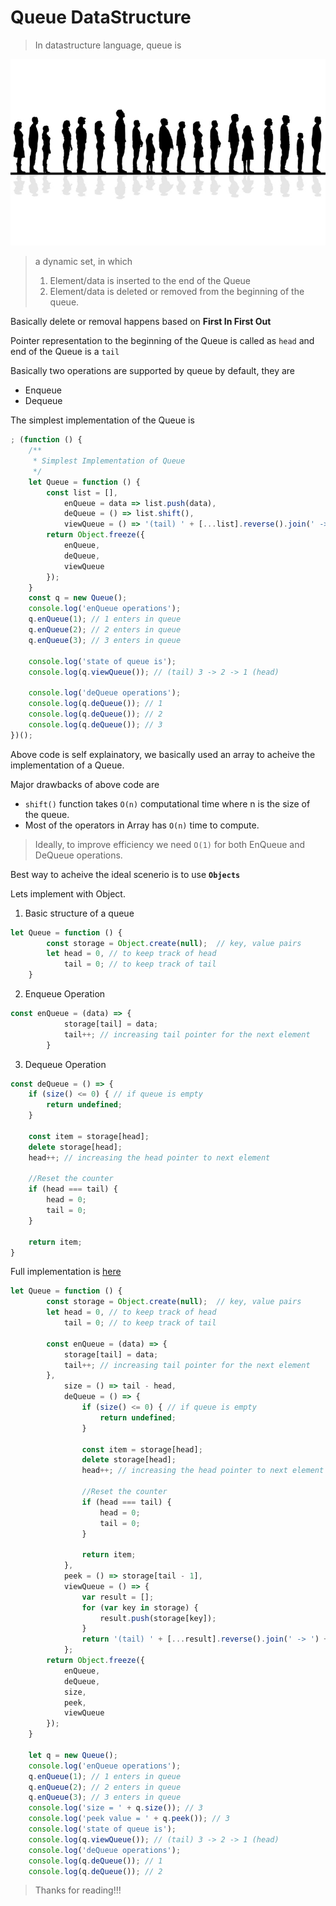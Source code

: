 # Queue DataStructure #

> In datastructure language, queue is

![Queue Figure](https://raw.githubusercontent.com/mohanramphp/understanding-datastructures-in-javascript/master/queue/images/queue.jpg)

> a dynamic set, in which  
>    
> 1. Element/data is inserted to the end of the Queue
> 2. Element/data is deleted or removed from the beginning of the queue.

Basically delete or removal happens based on **First In First Out**

Pointer representation to the beginning of the Queue is called as ```head``` and end of the Queue is a ```tail```

Basically two operations are supported by queue by default, they are 
* Enqueue
* Dequeue

The simplest implementation of the Queue is 
```javascript
; (function () {
    /**
     * Simplest Implementation of Queue
     */
    let Queue = function () {
        const list = [],
            enQueue = data => list.push(data),
            deQueue = () => list.shift(),
            viewQueue = () => '(tail) ' + [...list].reverse().join(' -> ') + ' (head)';
        return Object.freeze({
            enQueue,
            deQueue,
            viewQueue
        });
    }
    const q = new Queue();
    console.log('enQueue operations');
    q.enQueue(1); // 1 enters in queue
    q.enQueue(2); // 2 enters in queue
    q.enQueue(3); // 3 enters in queue

    console.log('state of queue is');
    console.log(q.viewQueue()); // (tail) 3 -> 2 -> 1 (head)

    console.log('deQueue operations');
    console.log(q.deQueue()); // 1
    console.log(q.deQueue()); // 2
    console.log(q.deQueue()); // 3
})();
```
Above code is self explainatory, we basically used an array to acheive the implementation of a Queue.

Major drawbacks of above code are
* ```shift()``` function takes ```O(n)``` computational time where n is the size of the queue.
* Most of the operators in Array has ```O(n)``` time to compute. 

> Ideally, to improve efficiency we need ```O(1)``` for both EnQueue and DeQueue operations.

Best way to acheive the ideal scenerio is to use **```Objects```**

Lets implement with Object.

1. Basic structure of a queue
```javascript
let Queue = function () {
        const storage = Object.create(null);  // key, value pairs
        let head = 0, // to keep track of head
            tail = 0; // to keep track of tail
    }
```

2. Enqueue Operation
```javascript
const enQueue = (data) => {
            storage[tail] = data;
            tail++; // increasing tail pointer for the next element
        }
```

3. Dequeue Operation
```javascript
const deQueue = () => {
    if (size() <= 0) { // if queue is empty
        return undefined;
    }

    const item = storage[head];
    delete storage[head];
    head++; // increasing the head pointer to next element

    //Reset the counter
    if (head === tail) {
        head = 0;
        tail = 0;
    }

    return item;
}
```

Full implementation is [here](https://raw.githubusercontent.com/mohanramphp/understanding-datastructures-in-javascript/master/queue/js/index.js)

```javascript
let Queue = function () {
        const storage = Object.create(null);  // key, value pairs
        let head = 0, // to keep track of head
            tail = 0; // to keep track of tail

        const enQueue = (data) => {
            storage[tail] = data;
            tail++; // increasing tail pointer for the next element
        },
            size = () => tail - head,
            deQueue = () => {
                if (size() <= 0) { // if queue is empty
                    return undefined;
                }

                const item = storage[head];
                delete storage[head];
                head++; // increasing the head pointer to next element

                //Reset the counter
                if (head === tail) {
                    head = 0;
                    tail = 0;
                }

                return item;
            },
            peek = () => storage[tail - 1],
            viewQueue = () => {
                var result = [];
                for (var key in storage) {
                    result.push(storage[key]);
                }
                return '(tail) ' + [...result].reverse().join(' -> ') + ' (head)';
            };
        return Object.freeze({
            enQueue,
            deQueue,
            size,
            peek,
            viewQueue
        });
    }

    let q = new Queue();
    console.log('enQueue operations');
    q.enQueue(1); // 1 enters in queue
    q.enQueue(2); // 2 enters in queue
    q.enQueue(3); // 3 enters in queue
    console.log('size = ' + q.size()); // 3
    console.log('peek value = ' + q.peek()); // 3
    console.log('state of queue is');
    console.log(q.viewQueue()); // (tail) 3 -> 2 -> 1 (head)
    console.log('deQueue operations');
    console.log(q.deQueue()); // 1
    console.log(q.deQueue()); // 2
```

> Thanks for reading!!!
